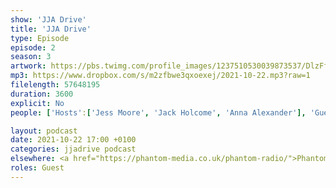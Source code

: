 ```yaml
---
show: 'JJA Drive'
title: 'JJA Drive'
type: Episode
episode: 2
season: 3
artwork: https://pbs.twimg.com/profile_images/1237510530039873537/DlzFfEl3_400x400.jpg
mp3: https://www.dropbox.com/s/m2zfbwe3qxoexej/2021-10-22.mp3?raw=1
filelength: 57648195
duration: 3600
explicit: No
people: ['Hosts':['Jess Moore', 'Jack Holcome', 'Anna Alexander'], 'Guests':['Dan Jellicoe', 'Josh Brunning']]

layout: podcast
date: 2021-10-22 17:00 +0100
categories: jjadrive podcast
elsewhere: <a href="https://phantom-media.co.uk/phantom-radio/">Phantom Media</a>
roles: Guest
---
```

